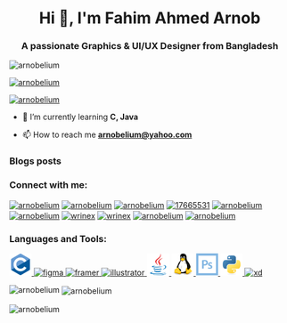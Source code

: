 <h1 align="center">Hi 👋, I'm Fahim Ahmed Arnob</h1>
<h3 align="center">A passionate Graphics & UI/UX Designer from Bangladesh</h3>

<p align="left"> <img src="https://komarev.com/ghpvc/?username=arnobelium&label=Profile%20views&color=0e75b6&style=flat" alt="arnobelium" /> </p>

<p align="left"> <a href="https://github.com/ryo-ma/github-profile-trophy"><img src="https://github-profile-trophy.vercel.app/?username=arnobelium" alt="arnobelium" /></a> </p>

<p align="left"> <a href="https://twitter.com/arnobelium" target="blank"><img src="https://img.shields.io/twitter/follow/arnobelium?logo=twitter&style=for-the-badge" alt="arnobelium" /></a> </p>

- 🌱 I’m currently learning **C, Java**

- 📫 How to reach me **arnobelium@yahoo.com**

### Blogs posts
<!-- BLOG-POST-LIST:START -->
<!-- BLOG-POST-LIST:END -->

<h3 align="left">Connect with me:</h3>
<p align="left">
<a href="https://dev.to/arnobelium" target="blank"><img align="center" src="https://raw.githubusercontent.com/rahuldkjain/github-profile-readme-generator/master/src/images/icons/Social/devto.svg" alt="arnobelium" height="30" width="40" /></a>
<a href="https://twitter.com/arnobelium" target="blank"><img align="center" src="https://raw.githubusercontent.com/rahuldkjain/github-profile-readme-generator/master/src/images/icons/Social/twitter.svg" alt="arnobelium" height="30" width="40" /></a>
<a href="https://linkedin.com/in/arnobelium" target="blank"><img align="center" src="https://raw.githubusercontent.com/rahuldkjain/github-profile-readme-generator/master/src/images/icons/Social/linked-in-alt.svg" alt="arnobelium" height="30" width="40" /></a>
<a href="https://stackoverflow.com/users/17665531" target="blank"><img align="center" src="https://raw.githubusercontent.com/rahuldkjain/github-profile-readme-generator/master/src/images/icons/Social/stack-overflow.svg" alt="17665531" height="30" width="40" /></a>
<a href="https://fb.com/arnobelium" target="blank"><img align="center" src="https://raw.githubusercontent.com/rahuldkjain/github-profile-readme-generator/master/src/images/icons/Social/facebook.svg" alt="arnobelium" height="30" width="40" /></a>
<a href="https://instagram.com/arnobelium" target="blank"><img align="center" src="https://raw.githubusercontent.com/rahuldkjain/github-profile-readme-generator/master/src/images/icons/Social/instagram.svg" alt="arnobelium" height="30" width="40" /></a>
<a href="https://dribbble.com/wrinex" target="blank"><img align="center" src="https://raw.githubusercontent.com/rahuldkjain/github-profile-readme-generator/master/src/images/icons/Social/dribbble.svg" alt="wrinex" height="30" width="40" /></a>
<a href="https://www.behance.net/wrinex" target="blank"><img align="center" src="https://raw.githubusercontent.com/rahuldkjain/github-profile-readme-generator/master/src/images/icons/Social/behance.svg" alt="wrinex" height="30" width="40" /></a>
<a href="https://www.hackerrank.com/arnobelium" target="blank"><img align="center" src="https://raw.githubusercontent.com/rahuldkjain/github-profile-readme-generator/master/src/images/icons/Social/hackerrank.svg" alt="arnobelium" height="30" width="40" /></a>
<a href="https://www.leetcode.com/arnobelium" target="blank"><img align="center" src="https://raw.githubusercontent.com/rahuldkjain/github-profile-readme-generator/master/src/images/icons/Social/leet-code.svg" alt="arnobelium" height="30" width="40" /></a>
</p>

<h3 align="left">Languages and Tools:</h3>
<p align="left"> <a href="https://www.cprogramming.com/" target="_blank" rel="noreferrer"> <img src="https://raw.githubusercontent.com/devicons/devicon/master/icons/c/c-original.svg" alt="c" width="40" height="40"/> </a> <a href="https://www.figma.com/" target="_blank" rel="noreferrer"> <img src="https://www.vectorlogo.zone/logos/figma/figma-icon.svg" alt="figma" width="40" height="40"/> </a> <a href="https://www.framer.com/" target="_blank" rel="noreferrer"> <img src="https://www.vectorlogo.zone/logos/framer/framer-icon.svg" alt="framer" width="40" height="40"/> </a> <a href="https://www.adobe.com/in/products/illustrator.html" target="_blank" rel="noreferrer"> <img src="https://www.vectorlogo.zone/logos/adobe_illustrator/adobe_illustrator-icon.svg" alt="illustrator" width="40" height="40"/> </a> <a href="https://www.java.com" target="_blank" rel="noreferrer"> <img src="https://raw.githubusercontent.com/devicons/devicon/master/icons/java/java-original.svg" alt="java" width="40" height="40"/> </a> <a href="https://www.linux.org/" target="_blank" rel="noreferrer"> <img src="https://raw.githubusercontent.com/devicons/devicon/master/icons/linux/linux-original.svg" alt="linux" width="40" height="40"/> </a> <a href="https://www.photoshop.com/en" target="_blank" rel="noreferrer"> <img src="https://raw.githubusercontent.com/devicons/devicon/master/icons/photoshop/photoshop-line.svg" alt="photoshop" width="40" height="40"/> </a> <a href="https://www.python.org" target="_blank" rel="noreferrer"> <img src="https://raw.githubusercontent.com/devicons/devicon/master/icons/python/python-original.svg" alt="python" width="40" height="40"/> </a> <a href="https://www.adobe.com/products/xd.html" target="_blank" rel="noreferrer"> <img src="https://cdn.worldvectorlogo.com/logos/adobe-xd.svg" alt="xd" width="40" height="40"/> </a> </p>

<p><img align="left" src="https://github-readme-stats.vercel.app/api/top-langs?username=arnobelium&show_icons=true&locale=en&layout=compact" alt="arnobelium" /></p>

<p>&nbsp;<img align="center" src="https://github-readme-stats.vercel.app/api?username=arnobelium&show_icons=true&locale=en" alt="arnobelium" /></p>

<p><img align="center" src="https://github-readme-streak-stats.herokuapp.com/?user=arnobelium&" alt="arnobelium" /></p>
